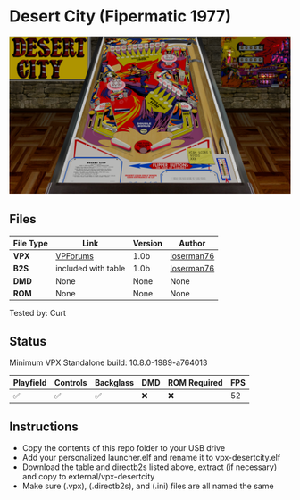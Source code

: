 # Desert City (Fipermatic 1977)

![Table Preview](../../images/vpx-desertcity-preview.png)

## Files
| File Type | Link | Version | Author | 
|-----------|--------|----------|--------------|
| **VPX** | [VPForums](https://www.vpforums.org/index.php?app=downloads&showfile=13681) | 1.0b | [loserman76](https://www.vpforums.org/index.php?showuser=41250) |
| **B2S** | included with table | 1.0b | [loserman76](https://www.vpforums.org/index.php?showuser=41250) |
| **DMD** | None | None | None |
| **ROM** | None | None | None |

Tested by: Curt

## Status 

Minimum VPX Standalone build: 10.8.0-1989-a764013

| Playfield | Controls | Backglass | DMD | ROM Required | FPS | 
|-----------|----------|-----------|-----|--------------|-----|
| :white_check_mark: | :white_check_mark: | :white_check_mark: | :x: | :x: | 52 |

## Instructions

- Copy the contents of this repo folder to your USB drive
- Add your personalized launcher.elf and rename it to vpx-desertcity.elf
- Download the table and directb2s listed above, extract (if necessary) and copy to external/vpx-desertcity
- Make sure (.vpx), (.directb2s), and (.ini) files are all named the same
